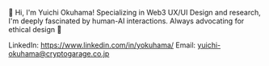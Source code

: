👋 Hi, I'm Yuichi Okuhama!
Specializing in Web3 UX/UI Design and research, I'm deeply fascinated by human-AI interactions. Always advocating for ethical design 🌿

LinkedIn: https://www.linkedin.com/in/yokuhama/
Email: yuichi-okuhama@cryptogarage.co.jp
